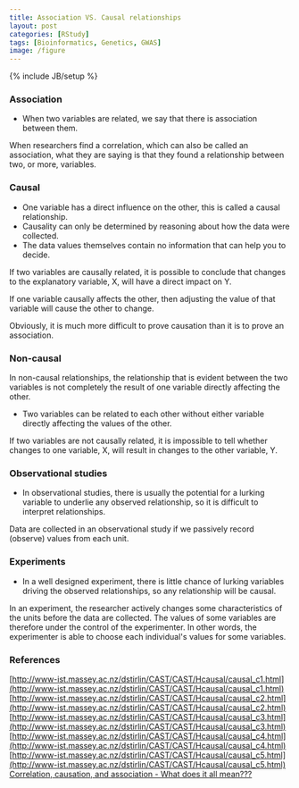 ```yaml
---
title: Association VS. Causal relationships
layout: post
categories: [RStudy]
tags: [Bioinformatics, Genetics, GWAS]
image: /figure
---
```

{% include JB/setup %}
### Association

* When two variables are related, we say that there is association between them.

When researchers find a correlation, which can also be called an association, what they are saying is that they found a relationship between two, or more, variables.

### Causal

* One variable has a direct influence on the other, this is called a causal relationship.
* Causality can only be determined by reasoning about how the data were collected.
* The data values themselves contain no information that can help you to decide.

If two variables are causally related, it is possible to conclude that changes to the explanatory variable, X, will have a direct impact on Y.

If one variable causally affects the other, then adjusting the value of that variable will cause the other to change.

Obviously, it is much more difficult to prove causation than it is to prove an association.

### Non-causal

In non-causal relationships, the relationship that is evident between the two variables is not completely the result of one variable directly affecting the other.

* Two variables can be related to each other without either variable directly affecting the values of the other.

If two variables are not causally related, it is impossible to tell whether changes to one variable, X, will result in changes to the other variable, Y.

### Observational studies

* In observational studies, there is usually the potential for a lurking variable to underlie any observed relationship, so it is difficult to interpret relationships.

Data are collected in an observational study if we passively record (observe) values from each unit.

### Experiments

* In a well designed experiment, there is little chance of lurking variables driving the observed relationships, so any relationship will be causal.

In an experiment, the researcher actively changes some characteristics of the units before the data are collected. The values of some variables are therefore under the control of the experimenter. In other words, the experimenter is able to choose each individual's values for some variables.

### References
[http://www-ist.massey.ac.nz/dstirlin/CAST/CAST/Hcausal/causal_c1.html](http://www-ist.massey.ac.nz/dstirlin/CAST/CAST/Hcausal/causal_c1.html)
[http://www-ist.massey.ac.nz/dstirlin/CAST/CAST/Hcausal/causal_c2.html](http://www-ist.massey.ac.nz/dstirlin/CAST/CAST/Hcausal/causal_c2.html)
[http://www-ist.massey.ac.nz/dstirlin/CAST/CAST/Hcausal/causal_c3.html](http://www-ist.massey.ac.nz/dstirlin/CAST/CAST/Hcausal/causal_c3.html)
[http://www-ist.massey.ac.nz/dstirlin/CAST/CAST/Hcausal/causal_c4.html](http://www-ist.massey.ac.nz/dstirlin/CAST/CAST/Hcausal/causal_c4.html)
[http://www-ist.massey.ac.nz/dstirlin/CAST/CAST/Hcausal/causal_c5.html](http://www-ist.massey.ac.nz/dstirlin/CAST/CAST/Hcausal/causal_c5.html)
[Correlation, causation, and association - What does it all mean???](http://www.psychologytoday.com/blog/all-about-addiction/201003/correlation-causation-and-association-what-does-it-all-mean)

